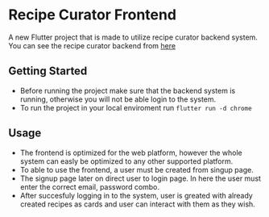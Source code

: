 # Recipe Curator Frontend

A new Flutter project that is made to utilize recipe curator backend system.
You can see the recipe curator backend from [here](https://github.com/Starseemer/Recipe-Curator-Backend)

## Getting Started

- Before running the project make sure that the backend system is running, otherwise you will not be able login to the system.
- To run the project in your local enviroment run ``` flutter run -d chrome ```

## Usage

- The frontend is optimized for the web platform, however the whole system can easly be optimized to any other supported platform.
- To able to use the frontend, a user must be created from singup page.
- The signup page later on direct user to login page. In here the user must enter the correct email, password combo.
- After succesfuly logging in to the system, user is greated with already created recipes as cards and user can interact with them as they wish.

